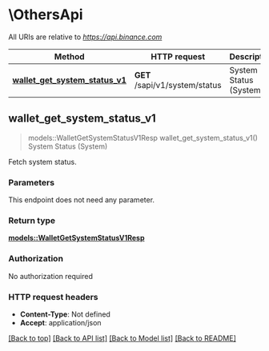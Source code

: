 # \OthersApi

All URIs are relative to *https://api.binance.com*

Method | HTTP request | Description
------------- | ------------- | -------------
[**wallet_get_system_status_v1**](OthersApi.md#wallet_get_system_status_v1) | **GET** /sapi/v1/system/status | System Status (System)



## wallet_get_system_status_v1

> models::WalletGetSystemStatusV1Resp wallet_get_system_status_v1()
System Status (System)

Fetch system status.

### Parameters

This endpoint does not need any parameter.

### Return type

[**models::WalletGetSystemStatusV1Resp**](WalletGetSystemStatusV1Resp.md)

### Authorization

No authorization required

### HTTP request headers

- **Content-Type**: Not defined
- **Accept**: application/json

[[Back to top]](#) [[Back to API list]](../README.md#documentation-for-api-endpoints) [[Back to Model list]](../README.md#documentation-for-models) [[Back to README]](../README.md)

